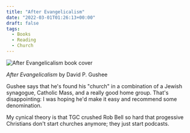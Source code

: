 ```yaml
---
title: "After Evangelicalism"
date: "2022-03-01T01:26:13+00:00"
draft: false
tags:
  - Books
  - Reading
  - Church
---
```


![After Evangelicalism book cover](https://b2874557.smushcdn.com/2874557/wp-content/uploads/2021/03/after_evangelicalism.jpg?lossy=1&strip=1&webp=1)

*After Evangelicalism* by David P. Gushee

Gushee says that he's found his "church" in a combination of a Jewish synagogue, Catholic Mass, and a really good home group. That's disappointing: I was hoping he'd make it easy and recommend some denomination.

My cynical theory is that TGC crushed Rob Bell so hard that progessive Christians don't start churches anymore; they just start podcasts.

